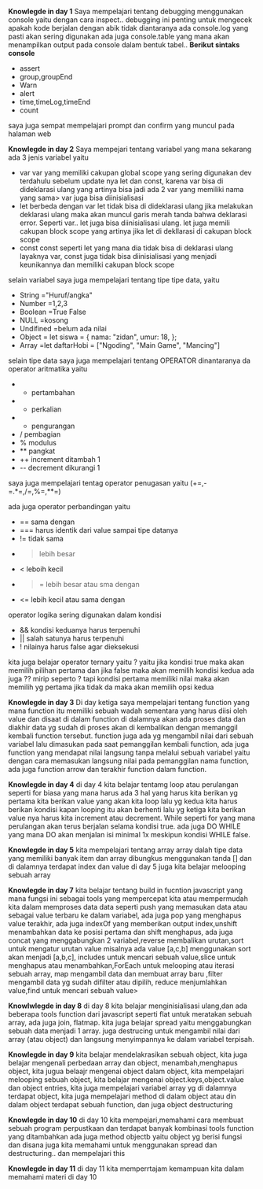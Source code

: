 **Knowlegde in day 1**
Saya mempelajari tentang debugging menggunakan console yaitu dengan cara inspect.. debugging ini penting untuk mengecek apakah kode berjalan dengan abik tidak diantaranya ada console.log yang pasti akan sering digunakan ada juga console.table yang mana akan menampilkan output pada console dalam bentuk tabel.. 
**Berikut sintaks console**
- assert
- group,groupEnd
- Warn
- alert
- time,timeLog,timeEnd
- count

saya juga sempat mempelajari prompt dan confirm yang muncul pada halaman web

**Knowlegde in day 2**
Saya mempejari tentang variabel yang mana sekarang ada 3 jenis variabel yaitu
- var
    var yang memiliki cakupan global scope yang sering digunakan dev terdahulu sebelum update nya let dan const, karena var bisa di dideklarasi ulang yang artinya bisa jadi ada 2 var yang memiliki nama yang sama>
    var juga bisa diinisialisasi
- let
    berbeda dengan var let tidak bisa di dideklarasi ulang jika melakukan deklarasi ulang maka akan muncul garis merah tanda bahwa deklarasi error. Seperti var.. let juga bisa diinisialisasi ulang. let juga memili cakupan block scope yang artinya jika let di dekllarasi di cakupan block scope
- const
    const seperti let yang mana dia tidak bisa di deklarasi ulang layaknya var, const juga tidak bisa diinisialisasi yang menjadi keunikannya dan memiliki cakupan block scope

selain variabel saya juga mempelajari tentang tipe tipe data, yaitu
- String ="Huruf/angka"
- Number =1,2,3
- Boolean =True False
- NULL =kosong
- Undifined =belum ada nilai
- Object = let siswa = {
        nama: "zidan",
        umur: 18,
        };
- Array =let daftarHobi = ["Ngoding", "Main Game", "Mancing"]

selain tipe data saya juga mempelajari tentang OPERATOR
dinantaranya da operator aritmatika yaitu
- + pertambahan
- * perkalian
- - pengurangan
- / pembagian
- % modulus
- ** pangkat
- ++ increment ditambah 1
- -- decrement dikurangi 1

saya juga mempelajari tentag operator penugasan yaitu (+=,-=.*=,/=,%=,**=)

ada juga operator perbandingan yaitu
- == sama dengan
- === harus identik dari value sampai tipe datanya
- != tidak sama
- > lebih besar
- < leboih kecil
- >= lebih besar atau sma dengan
- <= lebih kecil atau sama dengan

operator logika sering digunakan dalam kondisi
- && kondisi keduanya harus terpenuhi
- || salah satunya harus terpenuhi
- ! nilainya harus false agar dieksekusi

kita juga  belajar operator ternary yaitu ? yaitu jika kondisi true maka akan memilih pilihan pertama dan jika false maka akan memilih kondisi kedua
ada juga ?? mirip seperto ? tapi kondisi pertama memiliki nilai maka akan memilih yg pertama jika tidak da maka akan memilih opsi kedua

**Knowlegde in day 3**
Di day ketiga saya mempelajari tentang function  yang mana function itu memiliki sebuah wadah sementara yang harus diisi oleh value dan disaat di dalam function di dalamnya akan ada proses data dan diakhir data yg sudah di proses akan di kembalikan dengan memanggil kembali function tersebut.
function juga ada yg mengambil nilai dari sebuah variabel lalu dimasukan pada saat pemanggilan kembali function, ada juga function yang mendapat nilai langsung tanpa melalui sebuah variabel yaitu dengan cara memasukan langsung nilai pada pemanggilan nama function, ada juga function arrow dan terakhir function dalam function.

**Knowlegde in day 4**
di day 4 kita belajar tentamg loop atau perulangan
seperti for biasa yang mana harus ada 3 hal yang harus kita berikan
yg pertama kita berikan value yang akan kita loop lalu yg kedua kita harus berikan kondisi kapan looping itu akan berhenti lalu yg ketiga kita berikan value nya harus kita increment atau decrement.
While seperti for yang mana perulangan akan terus berjalan selama kondisi true.
ada juga DO WHILE yang mana DO akan menjalan isi minimal 1x meskipun kondisi WHILE false.

**Knowlegde in day 5**
kita mempelajari tentang array
array dalah tipe data yang memiliki banyak item dan array dibungkus menggunakan tanda [] dan di dalamnya terdapat index dan value
di day 5 juga kita belajar melooping sebuah array

**Knowlegde in day 7**
kita belajar tentang build in fucntion javascript yang mana fungsi ini sebagai tools yang mempercepat kita atau mempermudah kita dalam memproses data data
seperti push yang memasukan data atau sebagai value terbaru ke dalam variabel, ada juga pop yang menghapus value terakhir, ada juga indexOf yang memberikan output index,unshift menambahkan data ke posisi pertama dan shift menghapus, ada juga concat yang menggabungkan 2 variabel,reverse membalikan urutan,sort untuk mengatur urutan value misalnya ada value [a,c,b] menggunakan sort akan menjadi [a,b,c], includes untuk mencari sebuah value,slice untuk menghapus atau menambahkan,ForEach untuk melooping atau iterasi sebuah array, map mengambil data dan membuat array baru ,filter mengambil data yg sudah difilter atau dipilih, reduce menjumlahkan value,find untuk mencari sebuah value>

**Knowlwlegde in day 8**
di day 8 kita belajar menginisialisasi ulang,dan ada beberapa tools function dari javascript seperti flat untuk meratakan sebuah array, ada juga join, flatmap.
kita juga belajar spread yaitu menggabungkan sebuah data menjadi 1 array.
juga destrucing untuk mengambil nilai dari array (atau object) dan langsung menyimpannya ke dalam variabel terpisah.

**Knowlegde in day 9**
kita belajar mendelakrasikan sebuah object, kita juga belajar mengenali perbedaan array dan object, menambah,menghapus object, kita jugua belaajr mengenai object dalam object, kita mempelajari melooping sebuah object, kita belajar mengenai object.keys,object.value dan object entries, kita juga mempelajari variabel array yg di dalamnya terdapat object, kita juga mempelajari method di dalam object atau din dalam object terdapat sebuah function, dan juga object destructuring

**Knowlegde in day 10**
di day 10 kita mempejari,memahami cara membuat sebuah program perpustkaan dan terdapat banyak kombinasi tools function yang ditambahkan ada juga method objectb yaitu object yg berisi fungsi dan disana juga kita memahami untuk menggunakan spread dan destructuring.. dan mempelajari this

**Knowlegde in day 11**
di day 11 kita memperrtajam kemampuan kita dalam memahami materi di day 10
